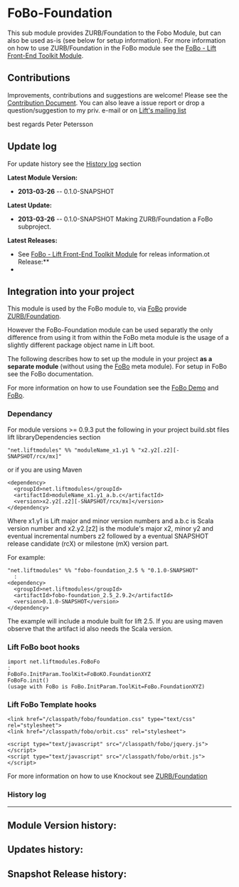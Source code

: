 FoBo-Foundation
=================

This sub module provides ZURB/Foundation to the Fobo Module, but can also be used as-is (see below for setup information).
For more information on how to use ZURB/Foundation in the FoBo module see the [FoBo - Lift Front-End Toolkit Module](https://github.com/karma4u101/FoBo).

Contributions
------
Improvements, contributions and suggestions are welcome! Please see the [Contribution Document](https://github.com/karma4u101/FoBo/blob/master/CONTRIBUTING.md). You can also leave a issue report or drop a question/suggestion to my priv. e-mail or on [Lift's mailing list](http://groups.google.com/group/liftweb/) 

best regards 
Peter Petersson 

Update log
----------

For update history see the [History log](https://github.com/karma4u101/FoBo/tree/master/Foundation#history-log) section

**Latest Module Version:**
- **2013-03-26** -- 0.1.0-SNAPSHOT 

**Latest Update:**
- **2013-03-26** -- 0.1.0-SNAPSHOT Making ZURB/Foundation a FoBo subproject.

**Latest Releases:**
- See [FoBo - Lift Front-End Toolkit Module](https://github.com/karma4u101/FoBo) for releas information.ot Release:**
- 


Integration into your project 
-------------------------------

This module is used by the FoBo module to, via [FoBo](https://github.com/karma4u101/FoBo/blob/master/README.md) provide [ZURB/Foundation](http://foundation.zurb.com/). 

However the FoBo-Foundation module can be used separatly the only difference from using it from within the FoBo meta module is the usage of a slightly different package object name in Lift boot. 

The following describes how to set up the module in your project **as a separate module** (without using the [FoBo](https://github.com/karma4u101/FoBo/blob/master/README.md) meta module). For setup in FoBo see the FoBo documentation.

For more information on how to use Foundation see the [FoBo Demo](http://www.media4u101.se/fobo-lift-template-demo/) and [FoBo](https://github.com/karma4u101/FoBo/blob/master/README.md).  


### Dependancy

For module versions >= 0.9.3 put the following in your project build.sbt files lift libraryDependencies section 

    "net.liftmodules" %% "moduleName_x1.y1 % "x2.y2[.z2][-SNAPSHOT/rcx/mx]"

or if you are using Maven

    <dependency>
      <groupId>net.liftmodules</groupId>
      <artifactId>moduleName_x1.y1_a.b.c</artifactId>
      <version>x2.y2[.z2][-SNAPSHOT/rcx/mx]</version>
    </dependency>

Where x1.y1 is Lift major and minor version numbers and a.b.c is Scala
version number and x2.y2.[z2] is the module's major x2, minor y2 and
eventual incremental numbers z2 followed by a eventual SNAPSHOT 
release candidate (rcX) or milestone (mX) version part.

For example:

    "net.liftmodules" %% "fobo-foundation_2.5 % "0.1.0-SNAPSHOT"
      :
    <dependency>
      <groupId>net.liftmodules</groupId>
      <artifactId>fobo-foundation_2.5_2.9.2</artifactId>
      <version>0.1.0-SNAPSHOT</version>
    </dependency>

The example will include a module built for lift 2.5. If you are using maven observe that the artifact id also needs the Scala version.

### Lift FoBo boot hooks

    import net.liftmodules.FoBoFo 
    :
    FoBoFo.InitParam.ToolKit=FoBoKO.FoundationXYZ 
    FoBoFo.init()
    (usage with FoBo is FoBo.InitParam.ToolKit=FoBo.FoundationXYZ)   

### Lift FoBo Template hooks

    <link href="/classpath/fobo/foundation.css" type="text/css" rel="stylesheet">
    <link href="/classpath/fobo/orbit.css" rel="stylesheet">	
    
    <script type="text/javascript" src="/classpath/fobo/jquery.js"></script> 
    <script type="text/javascript" src="/classpath/fobo/orbit.js"></script>

For more information on how to use Knockout see [ZURB/Foundation](http://foundation.zurb.com/)


### History log
----------------

**Module Version history:**
-

**Updates history:**
- 

**Snapshot Release history:**
- 


